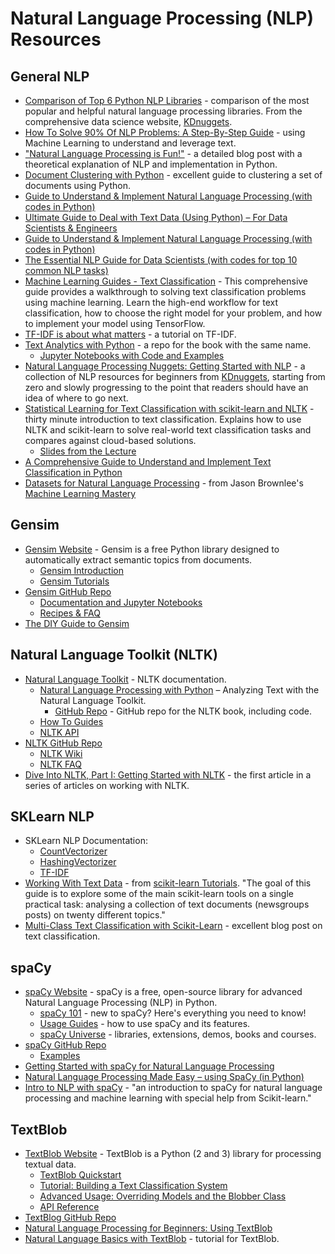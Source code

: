 # Natural Language Processing (NLP) Resources


## General NLP  
- [Comparison of Top 6 Python NLP Libraries](https://www.kdnuggets.com/2018/07/comparison-top-6-python-nlp-libraries.html) - comparison of the most popular and helpful natural language processing libraries. From the comprehensive data science website, [KDnuggets](https://www.kdnuggets.com).
- [How To Solve 90% Of NLP Problems: A Step-By-Step Guide](https://blog.insightdatascience.com/how-to-solve-90-of-nlp-problems-a-step-by-step-guide-fda605278e4e) - using Machine Learning to understand and leverage text.
- ["Natural Language Processing is Fun!"](https://medium.com/@ageitgey/natural-language-processing-is-fun-9a0bff37854e) - a detailed blog post with a theoretical explanation of NLP and implementation in Python.
- [Document Clustering with Python](http://brandonrose.org/clustering) - excellent guide to clustering a set of documents using Python.
- [Guide to Understand & Implement Natural Language Processing (with codes in Python)](https://www.analyticsvidhya.com/blog/2017/01/ultimate-guide-to-understand-implement-natural-language-processing-codes-in-python/)
- [Ultimate Guide to Deal with Text Data (Using Python) – For Data Scientists & Engineers](https://www.analyticsvidhya.com/blog/2018/02/the-different-methods-deal-text-data-predictive-python/)
- [Guide to Understand & Implement Natural Language Processing (with codes in Python)](https://www.analyticsvidhya.com/blog/2017/01/ultimate-guide-to-understand-implement-natural-language-processing-codes-in-python/)
- [The Essential NLP Guide for Data Scientists (with codes for top 10 common NLP tasks)](https://www.analyticsvidhya.com/blog/2017/10/essential-nlp-guide-data-scientists-top-10-nlp-tasks/)
- [Machine Learning Guides - Text Classification](https://developers.google.com/machine-learning/guides/text-classification/) - This comprehensive guide provides a walkthrough to solving text classification problems using machine learning. Learn the high-end workflow for text classification, how to choose the right model for your problem, and how to implement your model using TensorFlow.
- [TF-IDF is about what matters](https://planspace.org/20150524-tfidf_is_about_what_matters/) - a tutorial on TF-IDF.
- [Text Analytics with Python](https://github.com/dipanjanS/text-analytics-with-python) - a repo for the book with the same name.
  - [Jupyter Notebooks with Code and Examples](https://github.com/dipanjanS/text-analytics-with-python/tree/master/Old_Edition_v1/notebooks)
- [Natural Language Processing Nuggets: Getting Started with NLP](https://www.kdnuggets.com/2018/06/getting-started-natural-language-processing.html) - a collection of NLP resources for beginners from [KDnuggets](https://www.kdnuggets.com), starting from zero and slowly progressing to the point that readers should have an idea of where to go next.
- [Statistical Learning for Text Classification with scikit-learn and NLTK](https://pyvideo.org/pycon-us-2011/pycon-2011--statistical-machine-learning-for-text.html) - thirty minute introduction to text classification. Explains how to use NLTK and scikit-learn to solve real-world text classification tasks and compares against cloud-based solutions.
  - [Slides from the Lecture](https://www.slideshare.net/ogrisel/statistical-machine-learning-for-text-classification-with-scikitlearn-and-nltk)
- [A Comprehensive Guide to Understand and Implement Text Classification in Python](https://www.analyticsvidhya.com/blog/2018/04/a-comprehensive-guide-to-understand-and-implement-text-classification-in-python/)
- [Datasets for Natural Language Processing](https://machinelearningmastery.com/datasets-natural-language-processing/) - from Jason Brownlee's [Machine Learning Mastery](https://machinelearningmastery.com/)


## Gensim 
- [Gensim Website](https://radimrehurek.com/gensim/) - Gensim is a free Python library designed to automatically extract semantic topics from documents.
  - [Gensim Introduction](https://radimrehurek.com/gensim/intro.html)
  - [Gensim Tutorials](https://radimrehurek.com/gensim/tutorial.html)
- [Gensim GitHub Repo](https://github.com/RaRe-Technologies/gensim)
  - [Documentation and Jupyter Notebooks](https://github.com/RaRe-Technologies/gensim/#documentation)
  - [Recipes & FAQ](https://github.com/RaRe-Technologies/gensim/wiki/Recipes-&-FAQ)
- [The DIY Guide to Gensim](https://github.com/jxieeducation/DIY-Data-Science/blob/master/frameworks/gensim.md)


## Natural Language Toolkit (NLTK)
- [Natural Language Toolkit](http://www.nltk.org/) - NLTK documentation.
  - [Natural Language Processing with Python](http://www.nltk.org/book/) – Analyzing Text with the Natural Language Toolkit.
    - [GitHub Repo](https://github.com/nltk/nltk_book) - GitHub repo for the NLTK book, including code.
  - [How To Guides](http://www.nltk.org/howto)
  - [NLTK API](https://www.nltk.org/api/nltk.html)
- [NLTK GitHub Repo](https://github.com/nltk/nltk)
  - [NLTK Wiki](https://github.com/nltk/nltk/wiki)
  - [NLTK FAQ](https://github.com/nltk/nltk/wiki/FAQ)
- [Dive Into NLTK, Part I: Getting Started with NLTK](https://textminingonline.com/dive-into-nltk-part-i-getting-started-with-nltk) - the first article in a series of articles on working with NLTK.


## SKLearn NLP
- SKLearn NLP Documentation:
  - [CountVectorizer](http://scikit-learn.org/stable/modules/generated/sklearn.feature_extraction.text.CountVectorizer.html)
  - [HashingVectorizer](http://scikit-learn.org/stable/modules/generated/sklearn.feature_extraction.text.HashingVectorizer.html)
  - [TF-IDF](http://scikit-learn.org/stable/modules/generated/sklearn.feature_extraction.text.TfidfVectorizer.html)
- [Working With Text Data](http://scikit-learn.org/stable/tutorial/text_analytics/working_with_text_data.html) - from [scikit-learn Tutorials](http://scikit-learn.org/stable/tutorial/index.html). "The goal of this guide is to explore some of the main scikit-learn tools on a single practical task: analysing a collection of text documents (newsgroups posts) on twenty different topics."
- [Multi-Class Text Classification with Scikit-Learn](https://towardsdatascience.com/multi-class-text-classification-with-scikit-learn-12f1e60e0a9f) - excellent blog post on text classification.


## spaCy
- [spaCy Website](https://spacy.io) - spaCy is a free, open-source library for advanced Natural Language Processing (NLP) in Python.
  - [spaCy 101](https://spacy.io/usage/spacy-101) - new to spaCy? Here's everything you need to know!
  - [Usage Guides](https://spacy.io/usage/) - how to use spaCy and its features.
  - [spaCy Universe](https://spacy.io/universe/) - libraries, extensions, demos, books and courses.
- [spaCy GitHub Repo](https://github.com/explosion/spaCy)
  - [Examples](https://github.com/explosion/spaCy/tree/master/examples)
- [Getting Started with spaCy for Natural Language Processing](https://www.kdnuggets.com/2018/05/getting-started-spacy-natural-language-processing.html)
- [Natural Language Processing Made Easy – using SpaCy (​in Python)](https://www.analyticsvidhya.com/blog/2017/04/natural-language-processing-made-easy-using-spacy-%E2%80%8Bin-python/)
- [Intro to NLP with spaCy](https://nicschrading.com/project/Intro-to-NLP-with-spaCy/) - "an introduction to spaCy for natural language processing and machine learning with special help from Scikit-learn." 


## TextBlob
- [TextBlob Website](https://textblob.readthedocs.io/en/dev/) - TextBlob is a Python (2 and 3) library for processing textual data. 
  - [TextBlob Quickstart](https://textblob.readthedocs.io/en/dev/quickstart.html#quickstart)
  - [Tutorial: Building a Text Classification System](https://textblob.readthedocs.io/en/dev/classifiers.html)
  - [Advanced Usage: Overriding Models and the Blobber Class](https://textblob.readthedocs.io/en/dev/advanced_usage.html)
  - [API Reference](https://textblob.readthedocs.io/en/dev/api_reference.html)
- [TextBlog GitHub Repo](https://github.com/sloria/textblob)
- [Natural Language Processing for Beginners: Using TextBlob](https://www.analyticsvidhya.com/blog/2018/02/natural-language-processing-for-beginners-using-textblob/)
- [Natural Language Basics with TextBlob](http://rwet.decontextualize.com/book/textblob/) - tutorial for TextBlob.
